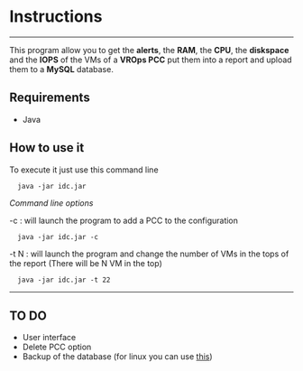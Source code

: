 # Instructions
---
This program allow you to get the **alerts**, the **RAM**, the **CPU**, the **diskspace** and the **IOPS** of the VMs of a **VROps PCC** put them into a report and upload them to a **MySQL** database.

## Requirements

 * Java

## How to use it

To execute it just use this command line
```shell
  java -jar idc.jar
```

*Command line options*

-c : will launch the program to add a PCC to the configuration
```shell
  java -jar idc.jar -c
```

-t N : will launch the program and change the number of VMs in the tops of the report (There will be N VM in the top)
```shell
  java -jar idc.jar -t 22
```
---
## TO DO

* User interface
* Delete PCC option
* Backup of the database (for linux you can use [this](https://github.com/Daklyan/Rendu-stage))